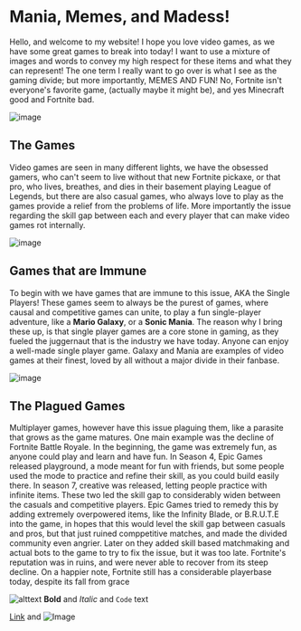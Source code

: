 # Mania, Memes, and Madess!
Hello, and welcome to my website! I hope you love video games, as we have some great games to break into today! I want to use a mixture of images and words to convey my high respect for these items and what they can represent! The one term I really want to go over is what I see as the gaming divide; but more importantly, MEMES AND FUN! No, Fortnite isn't everyone's favorite game, (actually maybe it might be), and yes Minecraft good and Fortnite bad. 

![image](https://user-images.githubusercontent.com/91553647/135190609-64c3ee02-8111-479b-9b04-221512f2fa45.png)

## The Games
Video games are seen in many different lights, we have the obsessed gamers, who can't seem to live without that new Fortnite pickaxe, or that pro, who lives, breathes, and dies in their basement playing League of Legends, but there are also casual games, who always love to play as the games provide a relief from the problems of life. More importantly the issue regarding the skill gap between each and every player that can make video games rot internally. 

![image](https://user-images.githubusercontent.com/91553647/135195705-a079a309-8a93-40f3-9fbc-48174b87756a.png)

## Games that are Immune

To begin with we have games that are immune to this issue, AKA the Single Players! These games seem to always be the purest of games, where causal and competitive games can unite, to play a fun single-player adventure, like a **Mario Galaxy**, or a **Sonic Mania**. The reason why I bring these up, is that single player games are a core stone in gaming, as they fueled the juggernaut that is the industry we have today. Anyone can enjoy a well-made single player game. Galaxy and Mania are examples of video games at their finest, loved by all without a major divide in their fanbase. 

![image](https://user-images.githubusercontent.com/91553647/135196937-c706b93f-e653-4c89-954e-9234a771254c.png)

## The Plagued Games
Multiplayer games, however have this issue plaguing them, like a parasite that grows as the game matures. One main example was the decline of Fortnite Battle Royale. In the beginning, the game was extremely fun, as anyone could play and learn and have fun. In Season 4, Epic Games released playground, a mode meant for fun with friends, but some people used the mode to practice and refine their skill, as you could build easily there. In season 7, creative was released, letting people practice with infinite items. These two led the skill gap to considerably widen between the casuals and competitive players. Epic Games tried to remedy this by adding extremely overpowered items, like the Infinity Blade, or B.R.U.T.E into the game, in hopes that this would level the skill gap between casuals and pros, but that just ruined comppetitive matches, and made the divided community even angrier. Later on they added skill based matchmaking and actual bots to the game to try to fix the issue, but it was too late. Fortnite's reputation was in ruins, and were never able to recover from its steep decline. On a happier note, Fortnite still has a considerable playerbase today, despite its fall from grace

![alttext](https://www.google.com/url?sa=i&url=https%3A%2F%2Ftenor.com%2Fsearch%2Ffortnite-gifs&psig=AOvVaw2bGHk33ekW0EOtZ_rSOcmq&ust=1633102680879000&source=images&cd=vfe&ved=0CAsQjRxqFwoTCJDogdyDp_MCFQAAAAAdAAAAABAO)
**Bold** and _Italic_ and `Code` text 

[Link](url) and ![Image](src)

